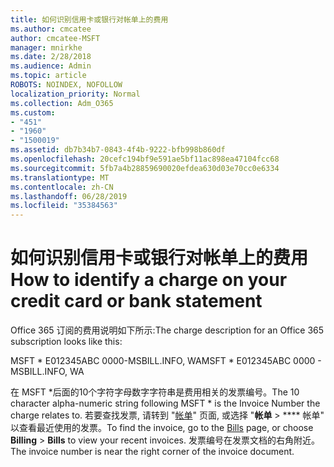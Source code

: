```yaml
---
title: 如何识别信用卡或银行对帐单上的费用
ms.author: cmcatee
author: cmcatee-MSFT
manager: mnirkhe
ms.date: 2/28/2018
ms.audience: Admin
ms.topic: article
ROBOTS: NOINDEX, NOFOLLOW
localization_priority: Normal
ms.collection: Adm_O365
ms.custom:
- "451"
- "1960"
- "1500019"
ms.assetid: db7b34b7-0843-4f4b-9222-bfb998b860df
ms.openlocfilehash: 20cefc194bf9e591ae5bf11ac898ea47104fcc68
ms.sourcegitcommit: 5fb7a4b28859690020efdea630d03e70cc0e6334
ms.translationtype: MT
ms.contentlocale: zh-CN
ms.lasthandoff: 06/28/2019
ms.locfileid: "35384563"
---
```

# <a name="how-to-identify-a-charge-on-your-credit-card-or-bank-statement"></a><span data-ttu-id="9f417-102">如何识别信用卡或银行对帐单上的费用</span><span class="sxs-lookup"><span data-stu-id="9f417-102">How to identify a charge on your credit card or bank statement</span></span>

<span data-ttu-id="9f417-103">Office 365 订阅的费用说明如下所示:</span><span class="sxs-lookup"><span data-stu-id="9f417-103">The charge description for an Office 365 subscription looks like this:</span></span>
  
<span data-ttu-id="9f417-104">MSFT \* E012345ABC 0000-MSBILL.INFO, WA</span><span class="sxs-lookup"><span data-stu-id="9f417-104">MSFT \* E012345ABC 0000 - MSBILL.INFO, WA</span></span>
  
<span data-ttu-id="9f417-105">在 MSFT \*后面的10个字符字母数字字符串是费用相关的发票编号。</span><span class="sxs-lookup"><span data-stu-id="9f417-105">The 10 character alpha-numeric string following MSFT \* is the Invoice Number the charge relates to.</span></span> <span data-ttu-id="9f417-106">若要查找发票, 请转到 "[帐单](https://go.microsoft.com/fwlink/p/?linkid=848039)" 页面, 或选择 "**帐单** \> \*\*\*\* 帐单" 以查看最近使用的发票。</span><span class="sxs-lookup"><span data-stu-id="9f417-106">To find the invoice, go to the [Bills](https://go.microsoft.com/fwlink/p/?linkid=848039) page, or choose **Billing** \> **Bills** to view your recent invoices.</span></span> <span data-ttu-id="9f417-107">发票编号在发票文档的右角附近。</span><span class="sxs-lookup"><span data-stu-id="9f417-107">The invoice number is near the right corner of the invoice document.</span></span>
  